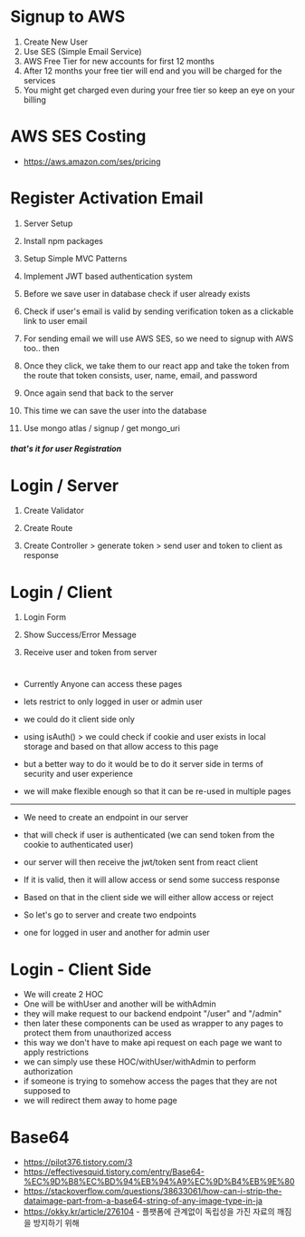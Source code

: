 # Signup to AWS

1. Create New User
2. Use SES (Simple Email Service)
3. AWS Free Tier for new accounts for first 12 months
4. After 12 months your free tier will end and you will be charged for the services
5. You might get charged even during your free tier so keep an eye on your billing

# AWS SES Costing

- https://aws.amazon.com/ses/pricing

# Register Activation Email

1. Server Setup

2. Install npm packages

3. Setup Simple MVC Patterns

4. Implement JWT based authentication system

5. Before we save user in database check if user already exists

6. Check if user's email is valid by sending verification token as a clickable link to user email

7. For sending email we will use AWS SES, so we need to signup with AWS too.. then

8. Once they click, we take them to our react app and take the token from the route that token consists, user, name, email, and password

9. Once again send that back to the server

10. This time we can save the user into the database

11. Use mongo atlas / signup / get mongo_uri

##### that's it for user Registration

# Login / Server

1. Create Validator

2. Create Route

3. Create Controller > generate token > send user and token to client as response

# Login / Client

1. Login Form

2. Show Success/Error Message

3. Receive user and token from server

#

- Currently Anyone can access these pages

- lets restrict to only logged in user or admin user

- we could do it client side only

- using isAuth() > we could check if cookie and user exists in local storage and based on that allow access to this page

- but a better way to do it would be to do it server side in terms of security and user experience

- we will make flexible enough so that it can be re-used in multiple pages

---

- We need to create an endpoint in our server

- that will check if user is authenticated (we can send token from the cookie to authenticated user)

- our server will then receive the jwt/token sent from react client

- If it is valid, then it will allow access or send some success response

- Based on that in the client side we will either allow access or reject

- So let's go to server and create two endpoints
- one for logged in user and another for admin user

# Login - Client Side

- We will create 2 HOC
- One will be withUser and another will be withAdmin
- they will make request to our backend endpoint "/user" and "/admin"
- then later these components can be used as wrapper to any pages to protect them from unauthorized access
- this way we don't have to make api request on each page we want to apply restrictions
- we can simply use these HOC/withUser/withAdmin to perform authorization
- if someone is trying to somehow access the pages that they are not supposed to
- we will redirect them away to home page

# Base64
-  https://pilot376.tistory.com/3
- https://effectivesquid.tistory.com/entry/Base64-%EC%9D%B8%EC%BD%94%EB%94%A9%EC%9D%B4%EB%9E%80
- https://stackoverflow.com/questions/38633061/how-can-i-strip-the-dataimage-part-from-a-base64-string-of-any-image-type-in-ja
- https://okky.kr/article/276104 - 플팻폼에 관계없이 독립성을 가진 자료의 깨짐을 방지하기 위해